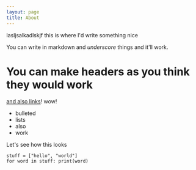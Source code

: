 ```yaml
---
layout: page
title: About
---
```


<p class="message">
  lasljsalkadlskjf this is where I'd write something nice
</p>

You can write in markdown and _underscore_ things and it'll work.

# You can make headers as you think they would work
[and also links](https://www.youtube.com/watch?v=dQw4w9WgXcQ)! wow!

* bulleted
* lists
* also
* work

Let's see how this looks
```
stuff = ["hello", "world"]
for word in stuff: print(word)
```
